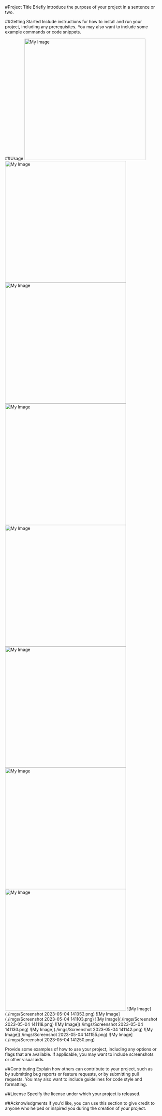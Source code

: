 #Project Title
Briefly introduce the purpose of your project in a sentence or two.

##Getting Started
Include instructions for how to install and run your project, including any prerequisites. You may also want to include some example commands or code snippets.

##Usage
<img src="/imgs/Screenshot 2023-05-04 141031.png" alt="My Image" width="400"/>
<img src="/imgs/Screenshot 2023-05-04 141103.png" alt="My Image" width="400"/>
<img src="/imgs/Screenshot 2023-05-04 141118.png" alt="My Image" width="400"/>
<img src="/imgs/Screenshot 2023-05-04 141130.png" alt="My Image" width="400"/>
<img src="/imgs/Screenshot 2023-05-04 141142.png" alt="My Image" width="400"/>
<img src="/imgs/Screenshot 2023-05-04 141142.png" alt="My Image" width="400"/>
<img src="/imgs/Screenshot 2023-05-04 141155.png" alt="My Image" width="400"/>
<img src="/imgs/Screenshot 2023-05-04 141250.png" alt="My Image" width="400"/>
![My Image](./imgs/Screenshot 2023-05-04 141053.png)
![My Image](./imgs/Screenshot 2023-05-04 141103.png)
![My Image](./imgs/Screenshot 2023-05-04 141118.png)
![My Image](./imgs/Screenshot 2023-05-04 141130.png)
![My Image](./imgs/Screenshot 2023-05-04 141142.png)
![My Image](./imgs/Screenshot 2023-05-04 141155.png)
![My Image](./imgs/Screenshot 2023-05-04 141250.png)

Provide some examples of how to use your project, including any options or flags that are available. If applicable, you may want to include screenshots or other visual aids.

##Contributing
Explain how others can contribute to your project, such as by submitting bug reports or feature requests, or by submitting pull requests. You may also want to include guidelines for code style and formatting.

##License
Specify the license under which your project is released.

##Acknowledgments
If you'd like, you can use this section to give credit to anyone who helped or inspired you during the creation of your project.